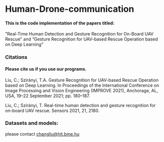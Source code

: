 # Human-Drone-communication

#### This is the code implementation of the papers titled:
"Real-Time Human Detection and Gesture Recognition for On-Board UAV Rescue" 
and “Gesture Recognition for UAV-based Rescue Operation based on Deep Learning”

### Citations
#### Please cite us if you use our programs.

Liu, C.; Szirányi, T.A. Gesture Recognition for UAV-based Rescue Operation based on Deep Learning. In Proceedings of the International Conference on Image Processing and Vision Engineering (IMPROVE 2021), Anchorage, AL, USA, 19–22 September 2021; pp. 180–187. 

Liu, C.; Szirányi, T. Real-time human detection and gesture recognition for on-board UAV rescue. Sensors 2021, 21, 2180. 


### Datasets and models: 
please contact changliu@hit.bme.hu
